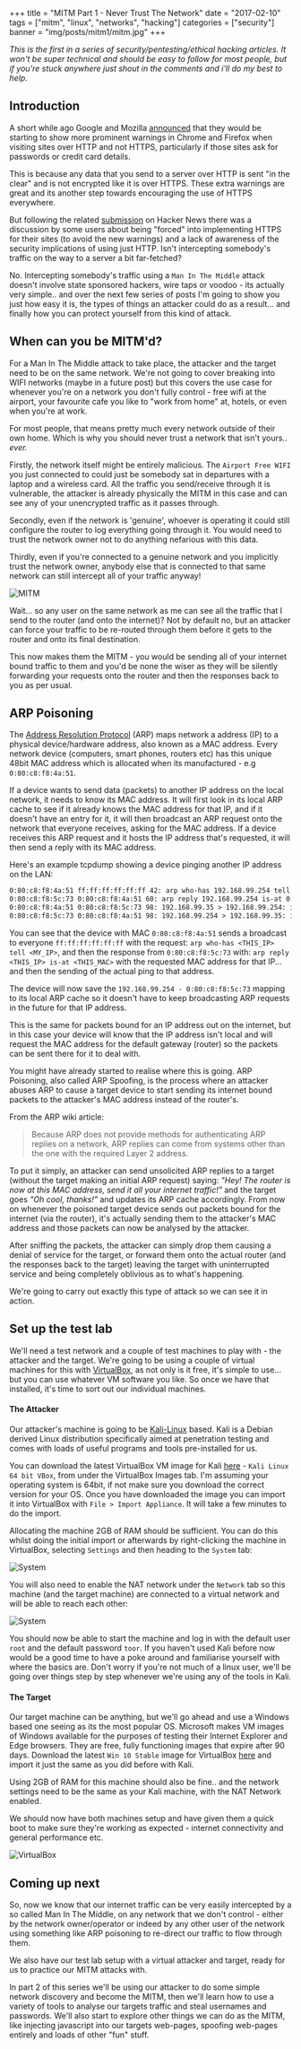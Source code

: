 +++
title = "MITM Part 1 - Never Trust The Network"
date = "2017-02-10"
tags = ["mitm", "linux", "networks", "hacking"]
categories = ["security"]
banner = "img/posts/mitm1/mitm.jpg"
+++

_This is the first in a series of security/pentesting/ethical hacking articles. It won't be super technical and should be easy to follow for most people, but if you're stuck anywhere just shout in the comments and i'll do my best to help._

## Introduction

A short while ago Google and Mozilla [announced](http://www.theverge.com/2017/1/26/14396130/http-https-insecure-connections-chrome-firefox) that they would be starting to show more prominent warnings in Chrome and Firefox when visiting sites over HTTP and not HTTPS, particularly if those sites ask for passwords or credit card details.

This is because any data that you send to a server over HTTP is sent "in the clear" and is not encrypted like it is over HTTPS. These extra warnings are great and its another step towards encouraging the use of HTTPS everywhere.

But following the related [submission](https://news.ycombinator.com/item?id=13456246) on Hacker News there was a discussion by some users about being "forced" into implementing HTTPS for their sites (to avoid the new warnings) and a lack of awareness of the security implications of using just HTTP. Isn't intercepting somebody's traffic on the way to a server a bit far-fetched?

No. Intercepting somebody's traffic using a `Man In The Middle` attack doesn't involve state sponsored hackers, wire taps or voodoo - its actually very simple.. and over the next few series of posts I'm going to show you just how easy it is, the types of things an attacker could do as a result... and finally how you can protect yourself from this kind of attack.

## When can you be MITM'd?

For a Man In The Middle attack to take place, the attacker and the target need to be on the same network. We're not going to cover breaking into WIFI networks (maybe in a future post) but this covers the use case for whenever you're on a network you don't fully control - free wifi at the airport, your favourite cafe you like to "work from home" at, hotels, or even when you're at work.

For most people, that means pretty much every network outside of their own home. Which is why you should never trust a network that isn't yours.. _ever._

Firstly, the network itself might be entirely malicious. The `Airport Free WIFI` you just connected to could just be somebody sat in departures with a laptop and a wireless card. All the traffic you send/receive through it is vulnerable, the attacker is already physically the MITM in this case and can see any of your unencrypted traffic as it passes through.

Secondly, even if the network is 'genuine', whoever is operating it could still configure the router to log everything going through it. You would need to trust the network owner not to do anything nefarious with this data.

Thirdly, even if you're connected to a genuine network and you implicitly trust the network owner, anybody else that is connected to that same network can still intercept all of your traffic anyway!

![MITM](/../img/posts/mitm1/mitm.jpg)

Wait... so any user on the same network as me can see all the traffic that I send to the router (and onto the internet)? Not by default no, but an attacker can force your traffic to be re-routed through them before it gets to the router and onto its final destination.

This now makes them the MITM - you would be sending all of your internet bound traffic to them and you'd be none the wiser as they will be silently forwarding your requests onto the router and then the responses back to you as per usual.

## ARP Poisoning

The [Address Resolution Protocol](https://en.wikipedia.org/wiki/Address_Resolution_Protocol) (ARP) maps network a address (IP) to a physical device/hardware address, also known as a MAC address. Every network device (computers, smart phones, routers etc) has this unique 48bit MAC address which is allocated when its manufactured - e.g `0:80:c8:f8:4a:51`.

If a device wants to send data (packets) to another IP address on the local network, it needs to know its MAC address. It will first look in its local ARP cache to see if it already knows the MAC address for that IP, and if it doesn't have an entry for it, it will then broadcast an ARP request onto the network that everyone receives, asking for the MAC address. If a device receives this ARP request and it hosts the IP address that's requested, it will then send a reply with its MAC address.

Here's an example tcpdump showing a device pinging another IP address on the LAN:

```html
0:80:c8:f8:4a:51 ff:ff:ff:ff:ff:ff 42: arp who-has 192.168.99.254 tell 192.168.99.35
0:80:c8:f8:5c:73 0:80:c8:f8:4a:51 60: arp reply 192.168.99.254 is-at 0:80:c8:f8:5c:73
0:80:c8:f8:4a:51 0:80:c8:f8:5c:73 98: 192.168.99.35 > 192.168.99.254: icmp: echo request (DF)
0:80:c8:f8:5c:73 0:80:c8:f8:4a:51 98: 192.168.99.254 > 192.168.99.35: icmp: echo reply
```

You can see that the device with MAC `0:80:c8:f8:4a:51` sends a broadcast to everyone `ff:ff:ff:ff:ff:ff` with the request: `arp who-has <THIS_IP> tell <MY_IP>`, and then the response from `0:80:c8:f8:5c:73` with: `arp reply <THIS_IP> is-at <THIS_MAC>` with the requested MAC address for that IP... and then the sending of the actual ping to that address.

The device will now save the `192.168.99.254 - 0:80:c8:f8:5c:73` mapping to its local ARP cache so it doesn't have to keep broadcasting ARP requests in the future for that IP address.

This is the same for packets bound for an IP address out on the internet, but in this case your device will know that the IP address isn't local and will request the MAC address for the default gateway (router) so the packets can be sent there for it to deal with.

You might have already started to realise where this is going. ARP Poisoning, also called ARP Spoofing, is the process where an attacker abuses ARP to cause a target device to start sending its internet bound packets to the attacker's MAC address instead of the router's.

From the ARP wiki article:

> Because ARP does not provide methods for authenticating ARP replies on a network, ARP replies can come from systems other than the one with the required Layer 2 address.

To put it simply, an attacker can send unsolicited ARP replies to a target (without the target making an initial ARP request) saying: _"Hey! The router is now at this MAC address, send it all your internet traffic!"_ and the target goes _"Oh cool, thanks!"_ and updates its ARP cache accordingly. From now on whenever the poisoned target device sends out packets bound for the internet (via the router), it's actually sending them to the attacker's MAC address and those packets can now be analysed by the attacker.

After sniffing the packets, the attacker can simply drop them causing a denial of service for the target, or forward them onto the actual router (and the responses back to the target) leaving the target with uninterrupted service and being completely oblivious as to what's happening.

We're going to carry out exactly this type of attack so we can see it in action.

## Set up the test lab

We'll need a test network and a couple of test machines to play with - the attacker and the target. We're going to be using a couple of virtual machines for this with [VirtualBox](https://www.virtualbox.org/), as not only is it free, it's simple to use... but you can use whatever VM software you like. So once we have that installed, it's time to sort out our individual machines.

#### The Attacker

Our attacker's machine is going to be [Kali-Linux](https://www.kali.org/) based. Kali is a Debian derived Linux distribution specifically aimed at penetration testing and comes with loads of useful programs and tools pre-installed for us.

You can download the latest VirtualBox VM image for Kali [here](https://www.offensive-security.com/kali-linux-vmware-virtualbox-image-download/) - `Kali Linux 64 bit VBox`, from under the VirtualBox Images tab. I'm assuming your operating system is 64bit, if not make sure you download the correct version for your OS. Once you have downloaded the image you can import it into VirtualBox with `File > Import Appliance`. It will take a few minutes to do the import.

Allocating the machine 2GB of RAM should be sufficient. You can do this whilst doing the initial import or afterwards by right-clicking the machine in VirtualBox, selecting `Settings` and then heading to the `System` tab:

![System](/../img/posts/mitm1/machine-system.png)

You will also need to enable the NAT network under the `Network` tab so this machine (and the target machine) are connected to a virtual network and will be able to reach each other:

![System](/../img/posts/mitm1/machine-network.png)

You should now be able to start the machine and log in with the default user `root` and the default password `toor`. If you haven't used Kali before now would be a good time to have a poke around and familiarise yourself with where the basics are. Don't worry if you're not much of a linux user, we'll be going over things step by step whenever we're using any of the tools in Kali.

#### The Target

Our target machine can be anything, but we'll go ahead and use a Windows based one seeing as its the most popular OS. Microsoft makes VM images of Windows available for the purposes of testing their Internet Explorer and Edge browsers. They are free, fully functioning images that expire after 90 days. Download the latest `Win 10 Stable` image for VirtualBox [here](https://developer.microsoft.com/en-us/microsoft-edge/tools/vms/) and import it just the same as you did before with Kali.

Using 2GB of RAM for this machine should also be fine.. and the network settings need to be the same as your Kali machine, with the NAT Network enabled.

We should now have both machines setup and have given them a quick boot to make sure they're working as expected - internet connectivity and general performance etc.

![VirtualBox](/../img/posts/mitm1/virtualbox.png)

## Coming up next

So, now we know that our internet traffic can be very easily intercepted by a so called Man In The Middle, on any network that we don't control - either by the network owner/operator or indeed by any other user of the network using something like ARP poisoning to re-direct our traffic to flow through them.

We also have our test lab setup with a virtual attacker and target, ready for us to practice our MITM attacks with.

In part 2 of this series we'll be using our attacker to do some simple network discovery and become the MITM, then we'll learn how to use a variety of tools to analyse our targets traffic and steal usernames and passwords. We'll also start to explore other things we can do as the MITM, like injecting javascript into our targets web-pages, spoofing web-pages entirely and loads of other "fun" stuff.